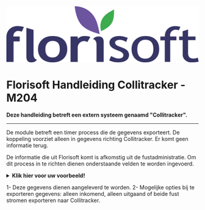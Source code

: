 <img src="../../fslogo.png"/>

# Florisoft Handleiding Collitracker - M204

**Deze handleiding betreft een extern systeem genaamd "Collitracker".**

-----

De module betreft een timer process die de gegevens exporteert. De koppeling voorziet alleen in gegevens richting Collitracker. Er komt geen informatie terug.

De informatie die uit Florisoft komt is afkomstig uit de fustadministratie. Om dit process in te richten dienen onderstaande velden te worden ingevoerd.

<details><summary><b>Klik hier voor uw voorbeeld!</b></summary><img src="NL/.media/foto1.png"/></details>

1- Deze gegevens dienen aangeleverd te worden.
2- Mogelijke opties bij te exporteren gegevens: alleen inkomend, alleen uitgaand of beide fust stromen exporteren naar Collitracker.
